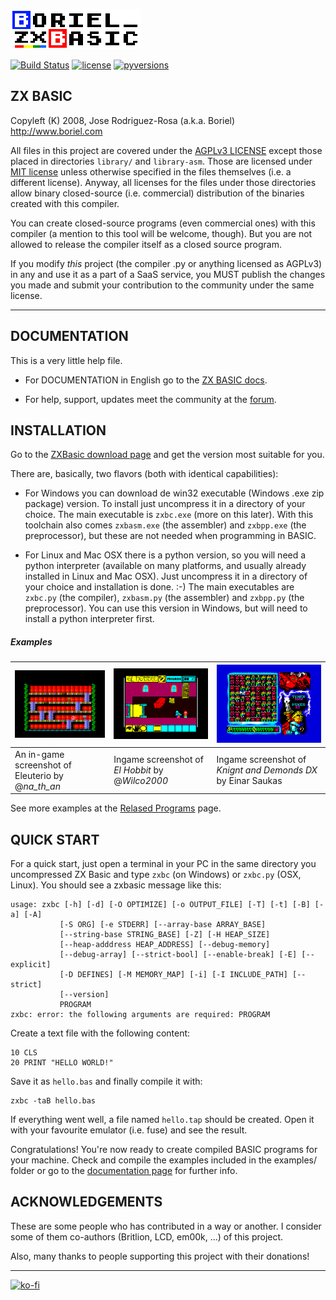 ![Boriel ZX Basic](img/zxbasic_logo.png)

[![Build Status](https://github.com/boriel-basuc/zxbasic/workflows/ZXBasic/badge.svg)](https://github.com/boriel-basic/zxbasic/actions)
[![license](https://img.shields.io/badge/License-AGPLv3-blue.svg)](./LICENSE.txt)
[![pyversions](https://img.shields.io/pypi/pyversions/zxbasic.svg)](https://pypi.python.org/pypi/zxbasic)

ZX BASIC
--------

Copyleft (K) 2008, Jose Rodriguez-Rosa (a.k.a. Boriel) <http://www.boriel.com>

All files in this project are covered under the [AGPLv3 LICENSE](http://www.gnu.org/licenses/agpl.html)
except those placed in directories `library/` and `library-asm`.
Those are licensed under [MIT license](https://en.wikipedia.org/wiki/MIT_License) unless otherwise
specified in the files themselves (i.e. a different license). Anyway, all licenses for the
files under those directories allow binary closed-source
(i.e. commercial) distribution of the binaries created with this compiler.

You can create closed-source programs (even commercial ones) with this compiler
(a mention to this tool will be welcome, though). But you are not allowed to
release the compiler itself as a closed source program.

If you modify *this* project (the compiler .py or anything licensed as AGPLv3)
in any and use it as a part of a SaaS service, you MUST publish the changes
you made and submit your contribution to the community under the same license.

-------------------------

DOCUMENTATION
-------------

This is a very little help file.

 - For DOCUMENTATION in English go to the [ZX BASIC docs](https://zxbasic.readthedocs.io/en/latest/).

 - For help, support, updates meet the community at the [forum](https://www.boriel.com/forum).


INSTALLATION
------------

Go to the [ZXBasic download page](https://zxbasic.readthedocs.io/en/latest/archive/)
and get the version most suitable for you.

There are, basically, two flavors (both with identical capabilities):

 - For Windows you can download de win32 executable (Windows .exe zip package) version.
To install just uncompress it in a directory of your choice.
The main executable is `zxbc.exe` (more on this later). With this toolchain
also comes `zxbasm.exe` (the assembler) and `zxbpp.exe` (the preprocessor), but these
are not needed when programming in BASIC.

 - For Linux and Mac OSX there is a python version, so you will need a python
interpreter (available on many platforms, and usually already installed in Linux and Mac OSX).
Just uncompress it in a directory of your choice and installation is done. :-)
The main executables are `zxbc.py` (the compiler), `zxbasm.py` (the assembler) and `zxbpp.py` (the preprocessor).
You can use this version in Windows, but will need to install a python interpreter first.

##### Examples


|![Eleuterio, el mono serio](./img/eleuterio.gif)|![El Hobbit](./img/HobbitEl.gif)|![Knight & Demonds DX](./img/KnightsDemonsDX.png)|
|---|---|---|
| An in-game screenshot of Eleuterio by @*na_th_an* | Ingame screenshot of _El Hobbit_ by @*Wilco2000*| Ingame screenshot of _Knignt and Demonds DX_ by Einar Saukas

See more examples at the [Relased Programs](https://zxbasic.readthedocs.io/en/latest/released_programs/) page.

QUICK START
-----------

For a quick start, just open a terminal in your PC in the same directory you uncompressed ZX Basic
and type `zxbc` (on Windows) or `zxbc.py` (OSX, Linux). You should see a zxbasic message like this:

```
usage: zxbc [-h] [-d] [-O OPTIMIZE] [-o OUTPUT_FILE] [-T] [-t] [-B] [-a] [-A]
           [-S ORG] [-e STDERR] [--array-base ARRAY_BASE]
           [--string-base STRING_BASE] [-Z] [-H HEAP_SIZE]
           [--heap-adddress HEAP_ADDRESS] [--debug-memory]
           [--debug-array] [--strict-bool] [--enable-break] [-E] [--explicit]
           [-D DEFINES] [-M MEMORY_MAP] [-i] [-I INCLUDE_PATH] [--strict]
           [--version]
           PROGRAM
zxbc: error: the following arguments are required: PROGRAM
```

Create a text file with the following content:

~~~~
10 CLS
20 PRINT "HELLO WORLD!"
~~~~

Save it as `hello.bas` and finally compile it with:
~~~~
zxbc -taB hello.bas
~~~~

If everything went well, a file named `hello.tap` should be created.
Open it with your favourite emulator (i.e. fuse) and see the result.

Congratulations! You're now ready to create compiled BASIC programs for
your machine. Check and compile the examples included in the examples/ folder
or go to the [documentation page](https://zxbasic.readthedocs.io/en/latest/) for further info.

ACKNOWLEDGEMENTS
---------------

These are some people who has contributed in a way or another. I consider
some of them co-authors (Britlion, LCD, em00k, ...) of this project.

Also, many thanks to people supporting this project with their donations!

------
[![ko-fi](https://www.ko-fi.com/img/githubbutton_sm.svg)](https://ko-fi.com/boriel)
